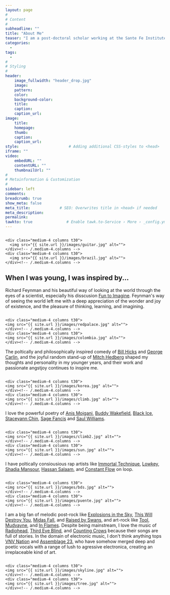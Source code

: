 ```yaml
---
layout: page
#
# Content
#
subheadline: ""
title: "About Me"
teaser: "I am a post-doctoral scholar working at the Sante Fe Institute and the University of California, Davis. I work on a variety of topics at the intersection of applied anthropology, social justice, dynamical modeling of cultural evolutionary processes, human behavioral ecology, genetics, and Bayesian statistical modeling..."
categories:
  - 
tags:
  - 
#
# Styling
#
header:
    image_fullwidth: "header_drop.jpg"
    image:
    pattern:
    color:
    background-color: 
    title:
    caption:
    caption_url:
image:
    title:
    homepage:
    thumb:
    caption:
    caption_url:
style:                      # Adding additional CSS-styles to <head>
iframe: ""
video:
    embedURL: ""
    contentURL: ""
    thumbnailUrl: ""
#
# Metainformation & Customization
#
sidebar: left
comments: 
breadcrumb: true
show_meta: false
meta_title:             # SEO: Overwrites title in <head> if needed
meta_description:
permalink:
tawkto: true               # Enable tawk.to-Service › More › _config.yml
---
```

<div class="row">
    <div class="medium-8 columns t30">
    <img src="{{ site.url }}/images/scuba.jpg" alt="">
    </div><!-- /.medium-8.columns -->

    <div class="medium-4 columns t30">
      <img src="{{ site.url }}/images/guitar.jpg" alt="">  
    </div><!-- /.medium-4.columns -->
    <div class="medium-4 columns t30">
      <img src="{{ site.url }}/images/brazil.jpg" alt="">
    </div><!-- /.medium-4.columns -->
</div><!-- /.row -->

## When I was young, I was inspired by...

Richard Feynman and his beautiful way of looking at the world through the eyes of a scientist, especially his disscusion [Fun to Imagine][1].  Feynman's way of seeing the world left me with a deep appreciation of the wonder and joy of existence, and the pleasure of thinking, learning, and imagining.  

<div class="row">
    <div class="medium-8 columns t30">
    <img src="{{ site.url }}/images/arguileh.jpg" alt="">
    </div><!-- /.medium-8.columns -->
    
    <div class="medium-4 columns t30">
    <img src="{{ site.url }}/images/redpalace.jpg" alt="">  
    </div><!-- /.medium-4.columns -->
    <div class="medium-4 columns t30">
    <img src="{{ site.url }}/images/colombia.jpg" alt="">
    </div><!-- /.medium-4.columns -->
    
</div><!-- /.row -->

The poltically and philosophically inspired comedy of [Bill Hicks][2] and [George Carlin][3], and the joyful random stand-up of [Mitch Hedberg][3] shaped my thoughts and personality in my younger years, and their work and passionate angstjoy continues to inspire me.

<div class="row">
    <div class="medium-8 columns t30">
    <img src="{{ site.url }}/images/iceland.jpg" alt="">
    </div><!-- /.medium-8.columns -->
    
    <div class="medium-4 columns t30">
    <img src="{{ site.url }}/images/korea.jpg" alt="">  
    </div><!-- /.medium-4.columns -->
    <div class="medium-4 columns t30">
    <img src="{{ site.url }}/images/climb.jpg" alt="">  
    </div><!-- /.medium-4.columns -->
    
</div><!-- /.row -->

I love the powerful poetry of [Anis Mojgani][5],  [Buddy Wakefield][6], [Black Ice][7], [Staceyann Chin][9], [Sage Fancis][15] and [Saul Williams][8].


<div class="row">
    <div class="medium-8 columns t30">
    <img src="{{ site.url }}/images/drysuit.jpg" alt="">
    </div><!-- /.medium-8.columns -->
    
    <div class="medium-4 columns t30">
    <img src="{{ site.url }}/images/climb2.jpg" alt="">  
    </div><!-- /.medium-4.columns -->
    <div class="medium-4 columns t30">
    <img src="{{ site.url }}/images/sun.jpg" alt="">  
    </div><!-- /.medium-4.columns -->
    
</div><!-- /.row -->

I have poltically consiousious rap artists like [Immortal Technique][11], [Lowkey][12], [Shadia Mansour][10], [Hassan Salaam][13], and [Constant Flow][14] on loop. 

<div class="row">
    <div class="medium-8 columns t30">
    <img src="{{ site.url }}/images/snake.jpg" alt="">
    </div><!-- /.medium-8.columns -->
    
    <div class="medium-4 columns t30">
    <img src="{{ site.url }}/images/bds.jpg" alt="">  
    </div><!-- /.medium-4.columns -->
    <div class="medium-4 columns t30">
    <img src="{{ site.url }}/images/puente.jpg" alt="">  
    </div><!-- /.medium-4.columns -->
    
</div><!-- /.row -->

I am a big fan of melodic post-rock like [Explosions in the Sky][16], [This Will Destroy You][17], [Midas Fall][18], and [Raised by Swans][19], and art-rock like [Tool][20], [Mudvayne][21], and [In Flames][22]. Despite being mainstream, I love the music of [Radiohead][23], [Third Eye Blind][24], and [Counting Crows][25] because their songs are full of stories. In the domain of electronic music, I don't think anything tops [VNV Nation][26] and [Assemblage 23][27], who have somehow merged deep and poetic vocals with a range of lush to agressive electronica, creating an irreplaceable kind of art. 

<div class="row">
    <div class="medium-8 columns t30">
    <img src="{{ site.url }}/images/sea.jpg" alt="">
    </div><!-- /.medium-8.columns -->
    
    <div class="medium-4 columns t30">
    <img src="{{ site.url }}/images/skyline.jpg" alt="">  
    </div><!-- /.medium-4.columns -->
    <div class="medium-4 columns t30">
    <img src="{{ site.url }}/images/tree.jpg" alt="">  
    </div><!-- /.medium-4.columns -->
    
</div><!-- /.row -->

 [1]: https://www.youtube.com/watch?v=4zZbX_9ru9U
 [2]: https://www.youtube.com/watch?v=gG3TwjjfhBU
 [3]: https://www.youtube.com/watch?v=7W33HRc1A6c
 [4]: https://www.youtube.com/watch?v=J-zFQ9fOTSU
 [5]: https://www.youtube.com/watch?v=0qDtHdloK44
 [6]: https://www.youtube.com/watch?v=-objnLpZ5ko
 [7]: https://www.youtube.com/watch?v=tRn4A3K9VzE
 [8]: https://www.youtube.com/watch?v=jzY2-GRDiPM
 [9]: https://www.youtube.com/watch?v=8t-ajU2defo
 [10]: https://www.youtube.com/watch?v=21OXQ4m1-Bo
 [11]: http://www.youtube.com/watch?v=BrQ1jsRYXtU&t=7m31s
 [12]: http://www.youtube.com/watch?v=gSKbyMVWnpY&t=36m39s
 [13]: https://www.youtube.com/watch?v=_a7jdtqDqGY
 [14]: https://www.youtube.com/watch?v=RPdvk9VdoNg
 [15]: https://www.youtube.com/watch?v=VvekEUR2GqI
 [16]: https://www.youtube.com/watch?v=Ziw4yd5R0QI
 [17]: https://www.youtube.com/watch?v=mYsbZbAKnAg
 [18]: https://www.youtube.com/watch?v=K7MudAylG6c
 [19]: https://www.youtube.com/watch?v=Fp1fRIKnpuA
 [20]: https://www.youtube.com/watch?v=UhjG47gtMCo
 [21]: https://www.youtube.com/watch?v=9nVvojfQVBY
 [22]: https://www.youtube.com/watch?v=EJojO8gNunI
 [23]: https://www.youtube.com/watch?v=8nTFjVm9sTQ
 [24]: https://www.youtube.com/watch?v=_xk-nKh3t2Y
 [25]: https://www.youtube.com/watch?v=Xdt58T366xw
 [26]: https://www.youtube.com/watch?v=nc84Hx2RJMA
 [27]: https://www.youtube.com/watch?v=GHs4d-LIGlY
